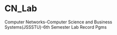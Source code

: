 # CN_Lab
Computer Networks-Computer Science and Business Systems(JSSSTU)-6th Semester Lab Record Pgms
